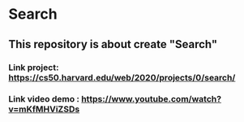 # Search
## This repository is about create "Search"
### Link project: https://cs50.harvard.edu/web/2020/projects/0/search/
### Link video demo : https://www.youtube.com/watch?v=mKfMHViZSDs
